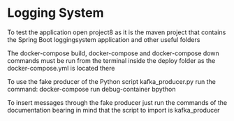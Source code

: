 # Logging System

To test the application open project8 as it is the maven project that contains the Spring Boot loggingsystem application and other useful folders

The docker-compose build, docker-compose and docker-compose down commands must be run from the terminal inside the deploy folder as the docker-compose.yml is located there

To use the fake producer of the Python script kafka_producer.py run the command: docker-compose run debug-container bpython

To insert messages through the fake producer just run the commands of the documentation bearing in mind that the script to import is kafka_producer
